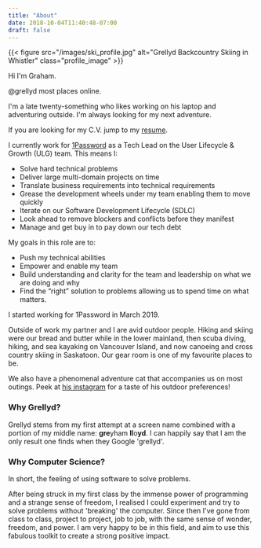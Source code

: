 ```yaml
---
title: "About"
date: 2018-10-04T11:40:48-07:00
draft: false
---
```

{{< figure src="/images/ski_profile.jpg" alt="Grellyd Backcountry Skiing in Whistler" class="profile_image" >}}

Hi I'm Graham. 

@grellyd most places online.

I'm a late twenty-something who likes working on his laptop and adventuring outside. I'm always looking for my next adventure.

If you are looking for my C.V. jump to my [resume](/resume). 

I currently work for [1Password](https://1password.com/) as a Tech Lead on the User Lifecycle & Growth (ULG) team. This means I:
 - Solve hard technical problems
 - Deliver large multi-domain projects on time
 - Translate business requirements into technical requirements
 - Grease the development wheels under my team enabling them to move quickly 
 - Iterate on our Software Development Lifecycle (SDLC)
 - Look ahead to remove blockers and conflicts before they manifest 
 - Manage and get buy in to pay down our tech debt

My goals in this role are to:
 - Push my technical abilities 
 - Empower and enable my team
 - Build understanding and clarity for the team and leadership on what we are doing and why 
 - Find the “right” solution to problems allowing us to spend time on what matters.

I started working for 1Password in March 2019.

Outside of work my partner and I are avid outdoor people. Hiking and skiing were our bread and butter while in the lower mainland, then scuba diving, hiking, and sea kayaking on Vancouver Island, and now canoeing and cross country skiing in Saskatoon. Our gear room is one of my favourite places to be.

We also have a phenomenal adventure cat that accompanies us on most outings. Peek at [his instagram](https://instagram.com/nicholascbrownie) for a taste of his outdoor preferences!

### Why Grellyd?

Grellyd stems from my first attempt at a screen name combined with a portion of my middle name: **gre**yham **ll**o**yd**. I can happily say that I am the only result one finds when they Google 'grellyd'.

### Why Computer Science?

In short, the feeling of using software to solve problems.

After being struck in my first class by the immense power of programming and a strange sense of freedom, I realised I could experiment and try to solve problems without 'breaking' the computer. Since then I've gone from class to class, project to project, job to job, with the same sense of wonder, freedom, and power. I am very happy to be in this field, and aim to use this fabulous toolkit to create a strong positive impact.
